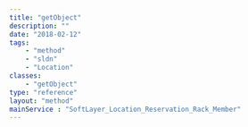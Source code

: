 ```yaml
---
title: "getObject"
description: ""
date: "2018-02-12"
tags:
    - "method"
    - "sldn"
    - "Location"
classes:
    - "getObject"
type: "reference"
layout: "method"
mainService : "SoftLayer_Location_Reservation_Rack_Member"
---
```

